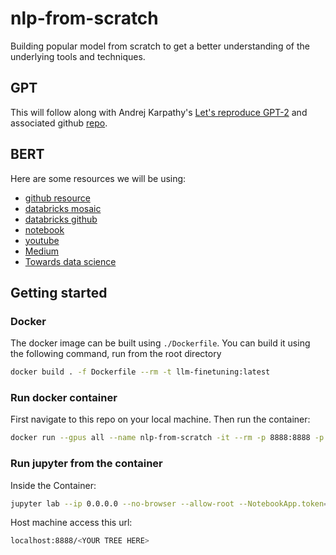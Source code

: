 # nlp-from-scratch
Building popular model from scratch to get a better understanding of the underlying tools and techniques.

## GPT
This will follow along with Andrej Karpathy's [Let's reproduce GPT-2](https://www.youtube.com/watch?v=l8pRSuU81PU&ab_channel=AndrejKarpathy) and associated github [repo](https://github.com/karpathy/build-nanogpt?tab=readme-ov-file).

## BERT
Here are some resources we will be using:
- [github resource](https://coaxsoft.com/blog/building-bert-with-pytorch-from-scratch)
- [databricks mosaic](https://mosaicbert.github.io/)
- [databricks github](https://github.com/mosaicml/examples/tree/main/examples/benchmarks/bert)
- [notebook](https://github.com/antonio-f/BERT_from_scratch)
- [youtube](https://www.youtube.com/watch?v=v5cyVwAXR1I&ab_channel=UygarKurt)
- [Medium](https://medium.com/data-and-beyond/complete-guide-to-building-bert-model-from-sratch-3e6562228891)
- [Towards data science](https://towardsdatascience.com/how-to-train-a-bert-model-from-scratch-72cfce554fc6)

## Getting started

### Docker

The docker image can be built using `./Dockerfile`. You can build it using the following command, run from the root directory

```bash
docker build . -f Dockerfile --rm -t llm-finetuning:latest
```

### Run docker container

First navigate to this repo on your local machine. Then run the container:

```bash
docker run --gpus all --name nlp-from-scratch -it --rm -p 8888:8888 -p 8501:8501 -p 8000:8000 --entrypoint /bin/bash -w /nlp-from-scratch -v $(pwd):/nlp-from-scratch llm-finetuning:latest
```

### Run jupyter from the container
Inside the Container:
```bash
jupyter lab --ip 0.0.0.0 --no-browser --allow-root --NotebookApp.token=''
```

Host machine access this url:
```bash
localhost:8888/<YOUR TREE HERE>
```
